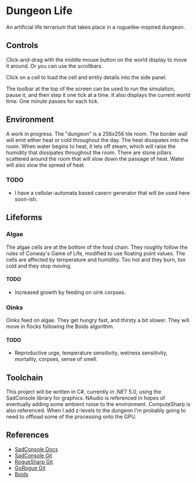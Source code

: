 # Dungeon Life

An artificial life terrarium that takes place in a roguelike-inspired dungeon.

## Controls

Click-and-drag with the middle mouse button on the world display to move it around.  Or you can use the scrollbars.

Click on a cell to load the cell and entity details into the side panel.

The toolbar at the top of the screen can be used to run the simulation, pause it, and then step it one tick at a time.  It also displays the current world time.  One minute passes for each tick.

## Environment

A work in progress.  The "dungeon" is a 256x256 tile room.  The border wall will emit either heat or cold throughout the day.  The heat dissipates into the room.
When water begins to heat, it lets off steam, which will raise the humidity that dissipates throughout the room.  There are stone pillars scattered around the room
that will slow down the passage of heat.  Water will also slow the spread of heat.

### TODO
* I have a cellular-automata based cavern generator that will be used here soon-ish.

## Lifeforms

### Algae

The algae cells are at the bottom of the food chain.  They roughly follow the rules of Conway's Game of Life, modified to use floating point values.
The cells are affected by temperature and humidity.  Too hot and they burn, too cold and they stop moving.

#### TODO
* Increased growth by feeding on oink corpses.

### Oinks

Oinks feed on algae.  They get hungry fast, and thirsty a bit slower.  They will move in flocks following the Boids algorithm.

#### TODO
* Reproductive urge, temperature sensitivity, wetness sensitivity, mortality, corpses, sense of smell.

## Toolchain

This project will be written in C#, currently in .NET 5.0, using the SadConsole library for graphics.
NAudio is referenced in hopes of eventually adding some ambient noise to the environment.
ComputeSharp is also referenced.  When I add z-levels to the dungeon I'm probably going to need to offload some of the processing onto the GPU.

## References

* [SadConsole Docs](https://sadconsole.com/)
* [SadConsole Git](https://github.com/Thraka/SadConsole)
* [RogueSharp Git](https://github.com/FaronBracy/RogueSharp)
* [GoRogue Git](https://github.com/Chris3606/GoRogue#doryen-library-libtcod)
* [Boids](https://en.wikipedia.org/wiki/Boids)

